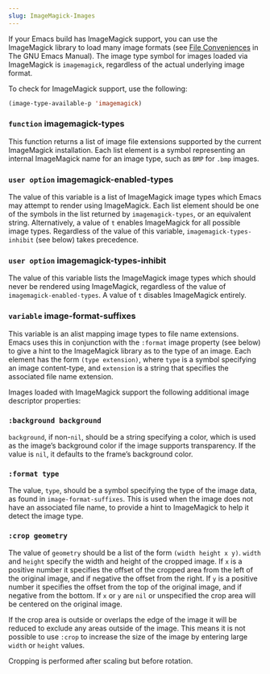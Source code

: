 ```yaml
---
slug: ImageMagick-Images
---
```


If your Emacs build has ImageMagick support, you can use the ImageMagick library to load many image formats (see [File Conveniences](https://www.gnu.org/software/emacs/manual/html_mono/emacs.html#File-Conveniences) in The GNU Emacs Manual). The image type symbol for images loaded via ImageMagick is `imagemagick`, regardless of the actual underlying image format.

To check for ImageMagick support, use the following:

```lisp
(image-type-available-p 'imagemagick)
```

### <span className="tag function">`function`</span> **imagemagick-types**

This function returns a list of image file extensions supported by the current ImageMagick installation. Each list element is a symbol representing an internal ImageMagick name for an image type, such as `BMP` for `.bmp` images.

### <span className="tag useroption">`user option`</span> **imagemagick-enabled-types**

The value of this variable is a list of ImageMagick image types which Emacs may attempt to render using ImageMagick. Each list element should be one of the symbols in the list returned by `imagemagick-types`, or an equivalent string. Alternatively, a value of `t` enables ImageMagick for all possible image types. Regardless of the value of this variable, `imagemagick-types-inhibit` (see below) takes precedence.

### <span className="tag useroption">`user option`</span> **imagemagick-types-inhibit**

The value of this variable lists the ImageMagick image types which should never be rendered using ImageMagick, regardless of the value of `imagemagick-enabled-types`. A value of `t` disables ImageMagick entirely.

### <span className="tag variable">`variable`</span> **image-format-suffixes**

This variable is an alist mapping image types to file name extensions. Emacs uses this in conjunction with the `:format` image property (see below) to give a hint to the ImageMagick library as to the type of an image. Each element has the form `(type extension)`, where `type` is a symbol specifying an image content-type, and `extension` is a string that specifies the associated file name extension.

Images loaded with ImageMagick support the following additional image descriptor properties:

### `:background background`

`background`, if non-`nil`, should be a string specifying a color, which is used as the image’s background color if the image supports transparency. If the value is `nil`, it defaults to the frame’s background color.

### `:format type`

The value, `type`, should be a symbol specifying the type of the image data, as found in `image-format-suffixes`. This is used when the image does not have an associated file name, to provide a hint to ImageMagick to help it detect the image type.

### `:crop geometry`

The value of `geometry` should be a list of the form `(width height x y)`. `width` and `height` specify the width and height of the cropped image. If `x` is a positive number it specifies the offset of the cropped area from the left of the original image, and if negative the offset from the right. If `y` is a positive number it specifies the offset from the top of the original image, and if negative from the bottom. If `x` or `y` are `nil` or unspecified the crop area will be centered on the original image.

If the crop area is outside or overlaps the edge of the image it will be reduced to exclude any areas outside of the image. This means it is not possible to use `:crop` to increase the size of the image by entering large `width` or `height` values.

Cropping is performed after scaling but before rotation.
